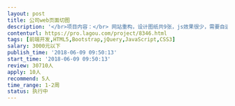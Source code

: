 ```yaml
---                
layout: post       
title: 公司web页面切图           
description: '</br>项目内容：</br> 网站重构，设计图纸共9张，js效果很少，需要自适应手机端。</br>要求：</br>代码风格好；</br>兼容主流浏览器；</br>切换流畅；</br>抽象度高，代码可复用。</br>人员要求：</br>无</br>有参考网站。</br>需要在原网站框架基础上进行修改；</br>备注：设计图为sketch文件</br>'     
contenturl: https://pro.lagou.com/project/8346.html      
tags: [前端开发,HTML5,Bootstrap,jQuery,JavaScript,CSS3]            
salary: 3000元以下          
publish_time: '2018-06-09 09:50:13'         
start_time: '2018-06-09 09:50:13'           
review: 30710人                   
apply: 10人                   
recommend: 5人                   
time_range: 1-2周              
status: 执行中                  
---                 
```

